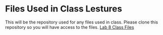 # Files Used in Class Lestures
This will be the repository used for any files used in class. Please clone this repository so you will have access to the files.
<a href="Files_Class_Lectures/Lab 8 Class Files" target="_blank">Lab 8 Class Files</a>
